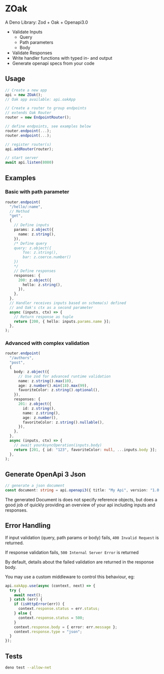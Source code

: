 # ZOak

A Deno Library: Zod + Oak + Openapi3.0

- Validate Inputs
  - Query
  - Path parameters
  - Body
- Validate Responses
- Write handler functions with typed in- and output
- Generate openapi specs from your code

## Usage

```typescript
// Create a new app
api = new ZOak();
// Oak app available: api.oakApp

// Create a router to group endpoints
// extends Oak Router
router = new EndpointRouter();

// define endpoints, see examples below
router.endpoint(...);
router.endpoint(...);

// register router(s)
api.addRouter(router);

// start server
await api.listen(8080)
```

## Examples

### Basic with path parameter

```typescript
router.endpoint(
  "/hello/:name",
  // Method
  "get",
  {
    // Define inputs
    params: z.object({
      name: z.string(),
    }),
    /* Define query
    query: z.object({
        foo: z.string(),
        bar: z.coerce.number()
    })
    */
    // Define responses
    responses: {
      200: z.object({
        hello: z.string(),
      }),
    },
  },
  // Handler receives inputs based on schema(s) defined
  // and Oak's ctx as a second parameter
  async (inputs, ctx) => {
    // Return response as tuple
    return [200, { hello: inputs.params.name }];
  },
);
```

### Advanced with complex validation

```typescript
router.endpoint(
  "/authors",
  "post",
  {
    body: z.object({
      // Use zod for advanced runtime validation
      name: z.string().max(10),
      age: z.number().min(18).max(99),
      favoriteColor: z.string().optional(),
    }),
    responses: {
      201: z.object({
        id: z.string(),
        name: z.string(),
        age: z.number(),
        favoriteColor: z.string().nullable(),
      }),
    },
  },
  async (inputs, ctx) => {
    // await yourAsyncOperation(inputs.body)
    return [201, { id: "123", favoriteColor: null, ...inputs.body }];
  },
);
```

## Generate OpenApi 3 Json

```typescript
// generate a json document
const document: string = api.openapi3({ title: "My Api", version: "1.0.0" });
```

The generated Document is does not specify reference objects, but does a good
job of quickly providing an overview of your api including inputs and responses.

## Error Handling

If input validation (query, path params or body) fails, `400 Invalid Request` is
returned.

If response validation fails, `500 Internal Server Error` is returned

By default, details about the failed validation are returned in the response
body.

You may use a custom middleware to control this behaviour, eg:

```typescript
api.oakApp.use(async (context, next) => {
  try {
    await next();
  } catch (err) {
    if (isHttpError(err)) {
      context.response.status = err.status;
    } else {
      context.response.status = 500;
    }
    context.response.body = { error: err.message };
    context.response.type = "json";
  }
});
```

## Tests

```bash
deno test --allow-net
```

